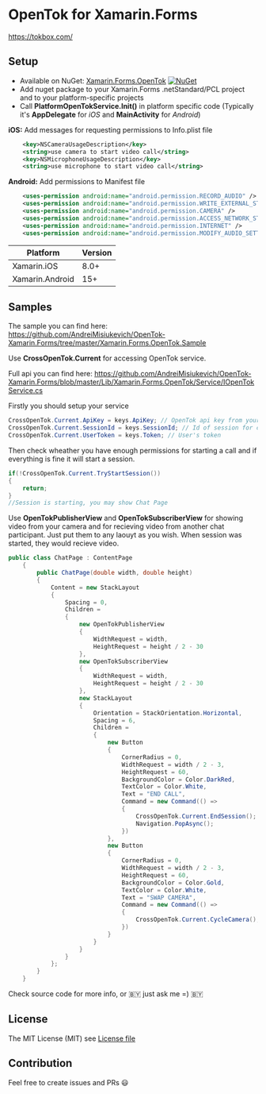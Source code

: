 # OpenTok for Xamarin.Forms
https://tokbox.com/

## Setup
* Available on NuGet: [Xamarin.Forms.OpenTok](http://www.nuget.org/packages/Xamarin.Forms.OpenTok) [![NuGet](https://img.shields.io/nuget/v/Xamarin.Forms.OpenTok.svg?label=NuGet)](https://www.nuget.org/packages/Xamarin.Forms.OpenTok)
* Add nuget package to your Xamarin.Forms .netStandard/PCL project and to your platform-specific projects
* Call **PlatformOpenTokService.Init()** in platform specific code (Typically it's **AppDelegate** for *iOS* and **MainActivity** for *Android*)

**iOS:**
Add messages for requesting permissions to Info.plist file
```xml
	<key>NSCameraUsageDescription</key>
	<string>use camera to start video call</string>
	<key>NSMicrophoneUsageDescription</key>
	<string>use microphone to start video call</string>
```

**Android:**
Add permissions to Manifest file
```xml
	<uses-permission android:name="android.permission.RECORD_AUDIO" />
	<uses-permission android:name="android.permission.WRITE_EXTERNAL_STORAGE" />
	<uses-permission android:name="android.permission.CAMERA" />
	<uses-permission android:name="android.permission.ACCESS_NETWORK_STATE" />
	<uses-permission android:name="android.permission.INTERNET" />
	<uses-permission android:name="android.permission.MODIFY_AUDIO_SETTINGS" />
```


|Platform|Version|
| ------------------- | ------------------- |
|Xamarin.iOS|8.0+|
|Xamarin.Android|15+|

## Samples
The sample you can find here: https://github.com/AndreiMisiukevich/OpenTok-Xamarin.Forms/tree/master/Xamarin.Forms.OpenTok.Sample

Use **CrossOpenTok.Current** for accessing OpenTok service.

Full api you can find here: https://github.com/AndreiMisiukevich/OpenTok-Xamarin.Forms/blob/master/Lib/Xamarin.Forms.OpenTok/Service/IOpenTokService.cs


Firstly you should setup your service
```csharp
CrossOpenTok.Current.ApiKey = keys.ApiKey; // OpenTok api key from your account
CrossOpenTok.Current.SessionId = keys.SessionId; // Id of session for connecting
CrossOpenTok.Current.UserToken = keys.Token; // User's token
```

Then check wheather you have enough permissions for starting a call and if everything is fine it will start a session.
```csharp
if(!CrossOpenTok.Current.TryStartSession())
{
    return;
}
//Session is starting, you may show Chat Page
```

Use **OpenTokPublisherView** and **OpenTokSubscriberView** for showing video from your camera and for recieving video from another chat participant. Just put them to any laouyt as you wish. When session was started, they would recieve video.

```csharp
public class ChatPage : ContentPage
    {
        public ChatPage(double width, double height)
        {
            Content = new StackLayout
            {
                Spacing = 0,
                Children =
                {
                    new OpenTokPublisherView
                    {
                        WidthRequest = width,
                        HeightRequest = height / 2 - 30
                    },
                    new OpenTokSubscriberView
                    {
                        WidthRequest = width,
                        HeightRequest = height / 2 - 30
                    },
                    new StackLayout
                    {
                        Orientation = StackOrientation.Horizontal,
                        Spacing = 6,
                        Children =
                        {
                            new Button
                            {
                                CornerRadius = 0,
                                WidthRequest = width / 2 - 3,
                                HeightRequest = 60,
                                BackgroundColor = Color.DarkRed,
                                TextColor = Color.White,
                                Text = "END CALL",
                                Command = new Command(() =>
                                {
                                    CrossOpenTok.Current.EndSession();
                                    Navigation.PopAsync();
                                })
                            },
                            new Button
                            {
                                CornerRadius = 0,
                                WidthRequest = width / 2 - 3,
                                HeightRequest = 60,
                                BackgroundColor = Color.Gold,
                                TextColor = Color.White,
                                Text = "SWAP CAMERA",
                                Command = new Command(() =>
                                {
                                    CrossOpenTok.Current.CycleCamera();
                                })
                            }
                        }
                    }
                }
            };
        }
    }
```
Check source code for more info, or 🇧🇾 just ask me =) 🇧🇾

## License
The MIT License (MIT) see [License file](LICENSE)

## Contribution
Feel free to create issues and PRs 😃

